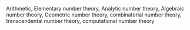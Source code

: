 Arithmetic,
Elementary number theory,
Analytic number theory,
Algebraic number theory,
Geometric number theory,
combinatorial number theory,
transcendental number theory,
computational number theory
